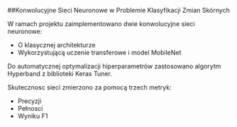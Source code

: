 ##Konwolucyjne Sieci Neuronowe w Problemie Klasyfikacji Zmian Skórnych

W ramach projektu zaimplementowano dwie konwolucyjne sieci neuronowe: 
* O klasycznej architekturze
* Wykorzystującą uczenie transferowe i model MobileNet 

Do automatycznej optymalizacji hiperparametrów zastosowano algorytm 
Hyperband z biblioteki Keras Tuner.

Skutecznosc sieci zmierzono za pomocą trzech metryk:
* Precyzji
* Pełnosci
* Wyniku F1